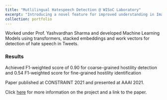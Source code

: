 ```yaml
---
title: "Mutlilingual Hatespeech Detection @ WISoC Laboratory"
excerpt: "Introducing a novel feature for improved understanding in Images.<br/>"
collection: portfolio
---
```


Worked under Prof. Yashvardhan Sharma and developed Machine Learning Models using transformers, stacked embeddings and work vectors for detection of hate speech in Tweets.

### Results
Achieved F1-weighted score of 0.90 for coarse-grained hostility detection and 0.54 F1-weighted score for fine-grained hostility identification

Paper published at CONSTRAINT 2021 and presented at AAAI 2021.

Click <a href="https://alfred100p.github.io/publication/Stack">here</a> for more information on the project and a link to the paper.
